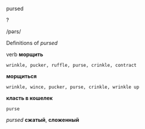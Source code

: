 pursed

?

/pərs/

Definitions of _pursed_

verb
**морщить**

    wrinkle, pucker, ruffle, purse, crinkle, contract
**морщиться**

    wrinkle, wince, pucker, purse, crinkle, wrinkle up
**класть в кошелек**

    purse

_pursed_
**сжатый**, **сложенный**